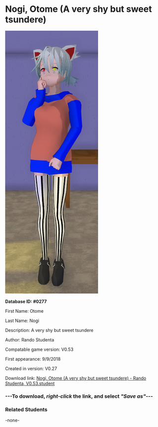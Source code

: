 # Nogi, Otome (A very shy but sweet tsundere)

<img src="../../Files/Images/Nogi, Otome (A very shy but sweet tsundere).png" title="Nogi, Otome (A very shy but sweet tsundere) - Rando Studenta, V0.53">

**Database ID: #0277**

First Name: Otome

Last Name: Nogi

Description: A very shy but sweet tsundere

Author: Rando Studenta

Compatable game version: V0.53

First appearance: 9/9/2018

Created in version: V0.27

Download link: <a href="https://raw.githubusercontent.com/Arbiter1223/Daigaku-Gurashi-Custom-Students/master/Files/Student%20Files/Nogi%2C%20Otome%20(A%20very%20shy%20but%20sweet%20tsundere)%20-%20Rando%20Studenta%2C%20V0.53.student">Nogi, Otome (A very shy but sweet tsundere) - Rando Studenta, V0.53.student</a>

### ---**To download, _right-click_ the link, and select _"Save as"_**---

### Related Students

-none-
